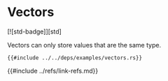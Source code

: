 # Vectors

[![std-badge]][std]

Vectors can only store values that are the same type.

```rust,editable
{{#include ../../deps/examples/vectors.rs}}
```

{{#include ../refs/link-refs.md}}
